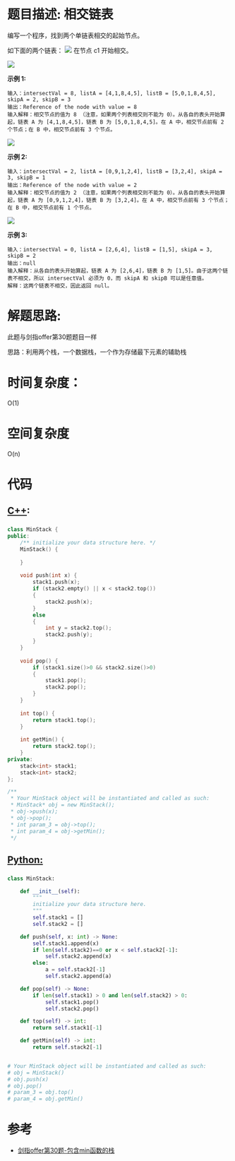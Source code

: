 # 题目描述:  相交链表

编写一个程序，找到两个单链表相交的起始节点。

如下面的两个链表：
![](https://assets.leetcode-cn.com/aliyun-lc-upload/uploads/2018/12/14/160_statement.png)
在节点 c1 开始相交。
    
![](https://assets.leetcode-cn.com/aliyun-lc-upload/uploads/2018/12/14/160_example_1.png)

**示例 1:**
```
输入：intersectVal = 8, listA = [4,1,8,4,5], listB = [5,0,1,8,4,5], skipA = 2, skipB = 3
输出：Reference of the node with value = 8
输入解释：相交节点的值为 8 （注意，如果两个列表相交则不能为 0）。从各自的表头开始算起，链表 A 为 [4,1,8,4,5]，链表 B 为 [5,0,1,8,4,5]。在 A 中，相交节点前有 2 个节点；在 B 中，相交节点前有 3 个节点。
```
  
  ![](https://assets.leetcode-cn.com/aliyun-lc-upload/uploads/2018/12/14/160_example_2.png)

**示例 2:**
```
输入：intersectVal = 2, listA = [0,9,1,2,4], listB = [3,2,4], skipA = 3, skipB = 1
输出：Reference of the node with value = 2
输入解释：相交节点的值为 2 （注意，如果两个列表相交则不能为 0）。从各自的表头开始算起，链表 A 为 [0,9,1,2,4]，链表 B 为 [3,2,4]。在 A 中，相交节点前有 3 个节点；在 B 中，相交节点前有 1 个节点。
```

  ![](https://assets.leetcode-cn.com/aliyun-lc-upload/uploads/2018/12/14/160_example_3.png)

**示例 3:**
```
输入：intersectVal = 0, listA = [2,6,4], listB = [1,5], skipA = 3, skipB = 2
输出：null
输入解释：从各自的表头开始算起，链表 A 为 [2,6,4]，链表 B 为 [1,5]。由于这两个链表不相交，所以 intersectVal 必须为 0，而 skipA 和 skipB 可以是任意值。
解释：这两个链表不相交，因此返回 null。
```


# 解题思路:
此题与剑指offer第30题题目一样
  
  思路：利用两个栈，一个数据栈，一个作为存储最下元素的辅助栈
 
# 时间复杂度：
  O(1) 
# 空间复杂度
  O(n)
  
  
# 代码

## [C++](./Min-Stack.cpp):

###  
```c++
class MinStack {
public:
    /** initialize your data structure here. */
    MinStack() {
        
    }
    
    void push(int x) {
        stack1.push(x);
        if (stack2.empty() || x < stack2.top())
        {
            stack2.push(x);
        }
        else
        {
            int y = stack2.top();
            stack2.push(y);
        }
    }
    
    void pop() {
        if (stack1.size()>0 && stack2.size()>0)
        {
            stack1.pop();
            stack2.pop();
        }
    }
    
    int top() {
        return stack1.top();
    }
    
    int getMin() {
        return stack2.top();
    }
private:
    stack<int> stack1;
    stack<int> stack2;
};

/**
 * Your MinStack object will be instantiated and called as such:
 * MinStack* obj = new MinStack();
 * obj->push(x);
 * obj->pop();
 * int param_3 = obj->top();
 * int param_4 = obj->getMin();
 */
```
## [Python:](https://github.com/bryceustc/LeetCode_Note/blob/master/python/Min-Stack/Min-Stack.py)
###  
```python
class MinStack:

    def __init__(self):
        """
        initialize your data structure here.
        """
        self.stack1 = []
        self.stack2 = []

    def push(self, x: int) -> None:
        self.stack1.append(x)
        if len(self.stack2)==0 or x < self.stack2[-1]:
            self.stack2.append(x)
        else:
            a = self.stack2[-1]
            self.stack2.append(a)

    def pop(self) -> None:
        if len(self.stack1) > 0 and len(self.stack2) > 0:
            self.stack1.pop()
            self.stack2.pop()

    def top(self) -> int:
        return self.stack1[-1]

    def getMin(self) -> int:
        return self.stack2[-1]


# Your MinStack object will be instantiated and called as such:
# obj = MinStack()
# obj.push(x)
# obj.pop()
# param_3 = obj.top()
# param_4 = obj.getMin()
```

# 参考
  - [剑指offer第30题-包含min函数的栈](https://github.com/bryceustc/CodingInterviews/blob/master/MinInStack/README.md)


